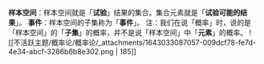 **样本空间**：样本空间就是「**试验**」结果的集合。集合元素就是「**试验可能的结果**」。
**事件**：样本空间的子集称为「**事件**」。
注：我们在说「概率」时，说的是「样本空间」的「**子集**」的概率，并不是说「样本空间」中「**元素**」的概率。
![[不活跃主题/概率论/概率论/_attachments/1643033087057-009dcf78-fe7d-4e34-abcf-3286b6b8e302.png | 185]]
